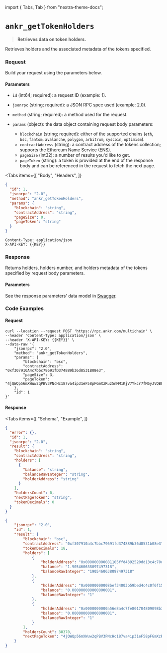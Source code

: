 import { Tabs, Tab } from "nextra-theme-docs";

# `ankr_getTokenHolders`

> **Retrieves data on token holders.** 

Retrieves holders and the associated metadata of the tokens specified.

### Request

Build your request using the parameters below.

#### Parameters

* `id` (int64; required): a request ID (example: 1).
* `jsonrpc` (string; required): a JSON RPC spec used (example: 2.0). 
* `method` (string; required): a method used for the request.
* `params` (object): the data object containing request body parameters:

  * `blockchain` (string; required): either of the supported chains (`eth`, `bsc`, `fantom`, `avalanche`, `polygon`, `arbitrum`, `syscoin`, `optimism`).
  * `contractAddress` (string): a contract address of the tokens collection; supports the Ethereum Name Service (ENS).
  * `pageSize` (int32): a number of results you'd like to get.
  * `pageToken` (string): a token is provided at the end of the response body and can be referenced in the request to fetch the next page.

<Tabs
  items={[
    "Body",
    "Headers",
  ]}
>
  <Tab>

```json
{
  "id": 1,
  "jsonrpc": "2.0",
  "method": "ankr_getTokenHolders",
  "params": {
    "blockchain": "string",
    "contractAddress": "string",
    "pageSize": 0,
    "pageToken": "string"
  }
}
```
  </Tab>
  <Tab>

```shell
Content-Type: application/json
X-API-KEY: {{KEY}}
```
  </Tab>
</Tabs>

### Response

Returns holders, holders number, and holders metadata of the tokens specified by request body parameters.

#### Parameters

See the response parameters' data model in [Swagger](https://sanjose.api.ankrscan.io/docs/#/default/ankr_getTokenHolders).

### Code Examples

#### Request

```shell
curl --location --request POST 'https://rpc.ankr.com/multichain' \
--header 'Content-Type: application/json' \
--header 'X-API-KEY: {{KEY}}' \
--data-raw '{
    "jsonrpc": "2.0",
    "method": "ankr_getTokenHolders",
    "params": {
        "blockchain": "bsc",
        "contractAddress": "0xf307910A4c7bbc79691fD374889b36d8531B08e3",
        "pageSize": 3,
        "pageToken": "4jQWQp56mXWuw2qPBV3PNcHc187va4ip31eF58pFGmXzRuz5nMM1KjV7Ykcr7fM5yJVQB8rgjp9cJXfwrX"
    },
    "id": 1
}'
```

#### Response

<Tabs
  items={[
    "Schema",
    "Example",
  ]}
>
  <Tab>

```json
{
  "error": {},
  "id": 1,
  "jsonrpc": "2.0",
  "result": {
    "blockchain": "string",
    "contractAddress": "string",
    "holders": [
      {
        "balance": "string",
        "balanceRawInteger": "string",
        "holderAddress": "string"
      }
    ],
    "holdersCount": 0,
    "nextPageToken": "string",
    "tokenDecimals": 0
  }
}
```
  </Tab>
  <Tab>

```json
{
    "jsonrpc": "2.0",
    "id": 1,
    "result": {
        "blockchain": "bsc",
        "contractAddress": "0xf307910a4c7bbc79691fd374889b36d8531b08e3",
        "tokenDecimals": 18,
        "holders": [
            {
                "holderAddress": "0x000000000081105ffd4392520dd13c4c70d95d19",
                "balance": "1.905460638097497318",
                "balanceRawInteger": "1905460638097497318"
            },
            {
                "holderAddress": "0x00000000008bef34003b59bed4c4c0f6f1543928",
                "balance": "0.000000000000000001",
                "balanceRawInteger": "1"
            },
            {
                "holderAddress": "0x0000000000a56e8a4c7fe801704809098b36f825",
                "balance": "0.000000000000000001",
                "balanceRawInteger": "1"
            }
        ],
        "holdersCount": 30370,
        "nextPageToken": "4jQWQp56mXWuw2qPBV3PNcHc187va4ip31eF58pFGmXzRuz5nMM1KjV7YkdWZPVsubrETfAhkQbZD84gco"
    }
}
```
  </Tab>
</Tabs>
